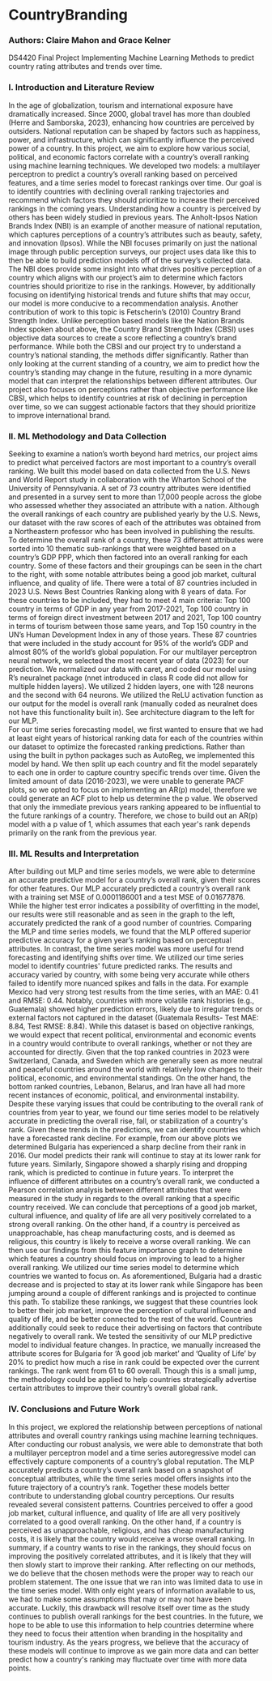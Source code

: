 # CountryBranding
### Authors: Claire Mahon and Grace Kelner
DS4420 Final Project Implementing Machine Learning Methods to predict country rating attributes and trends over time. 

### I. Introduction and Literature Review
  In the age of globalization, tourism and international exposure have dramatically increased. Since 2000, global travel has more than doubled (Herre and Samborska, 2023), enhancing how countries are perceived by outsiders. National reputation can be shaped by factors such as happiness, power, and infrastructure, which can significantly influence the perceived power of a country. In this project, we aim to explore how various social, political, and economic factors correlate with a country’s overall ranking using machine learning techniques. We developed two models: a multilayer perceptron to predict a country’s overall ranking based on perceived features, and a time series model to forecast rankings over time. Our goal is to identify countries with declining overall ranking trajectories and recommend which factors they should prioritize to increase their perceived rankings in the coming years.
  Understanding how a country is perceived by others has been widely studied in previous years.  The Anholt-Ipsos Nation Brands Index (NBI) is an example of another measure of national reputation, which captures perceptions of a country’s attributes such as beauty, safety, and innovation (Ipsos).  While the NBI focuses primarily on just the national image through public perception surveys, our project uses data like this to then be able to build prediction models off of the survey’s collected data.  The NBI does provide some insight into what drives positive perception of a country which aligns with our project’s aim to determine which factors countries should prioritize to rise in the rankings.  However, by additionally focusing on identifying historical trends and future shifts that may occur, our model is more conducive to a recommendation analysis.
  Another contribution of work to this topic is Fetscherin’s (2010) Country Brand Strength Index. Unlike perception based models like the Nation Brands Index spoken about above, the Country Brand Strength Index (CBSI) uses objective data sources to create a score reflecting a country’s brand performance.  While both the CBSI and our project try to understand a country’s national standing, the methods differ significantly. Rather than only looking at the current standing of a country, we aim to predict how the country’s standing may change in the future, resulting in a more dynamic model that can interpret the relationships between different attributes.  Our project also focuses on perceptions rather than objective performance like CBSI, which helps to identify countries at risk of declining in perception over time, so we can suggest actionable factors that they should prioritize to improve international brand. 

### II. ML Methodology and Data Collection
  Seeking to examine a nation’s worth beyond hard metrics, our project aims to predict what perceived factors are most important to a country’s overall ranking.  We built this model based on data collected from the U.S. News and World Report study in collaboration with the Wharton School of the University of Pennsylvania.  A set of 73 country attributes were identified and presented in a survey sent to more than 17,000 people across the globe who assessed whether they associated an attribute with a nation. Although the overall rankings of each country are published yearly by the U.S. News, our dataset with the raw scores of each of the attributes was obtained from a Northeastern professor who has been involved in publishing the results.
  To determine the overall rank of a country, these 73 different attributes were sorted into 10 thematic sub-rankings that were weighted based on a country’s  GDP PPP, which then factored into an overall ranking for each country. Some of these factors and their groupings can be seen in the chart to the right, with some notable attributes being a good job market, cultural influence, and quality of life.
  There were a total of 87 countries included in 2023 U.S. News Best Countries Ranking along with 8 years of data.  For these countries to be included, they had to meet 4 main criteria: Top 100 country in terms of GDP in any year from 2017-2021, Top 100 country in terms of foreign direct investment between 2017 and 2021, Top 100 country in terms of tourism between those same years, and Top 150 country in the UN’s Human Development Index in any of those years.  These 87 countries that were included in the study account for 95% of the world’s GDP and almost 80% of the world’s global population.
  For our multilayer perceptron neural network, we selected the most recent year of data (2023) for our prediction. We normalized our data with caret, and coded our model using R’s neuralnet package (nnet introduced in class R code did not allow for multiple hidden layers). We utilized 2 hidden layers, one with 128 neurons and the second with 64 neurons. We utilized the ReLU activation function as our output for the model is overall rank (manually coded as neuralnet does not have this functionality built in). See architecture diagram to the left for our MLP.  
  For our time series forecasting model, we first wanted to ensure that we had at least eight years of historical ranking data for each of the countries within our dataset to optimize the forecasted ranking predictions.  Rather than using the built in python packages such as AutoReg, we implemented this model by hand.  We then split up each country and fit the model separately to each one in order to capture country specific trends over time.  Given the limited amount of data (2016-2023), we were unable to generate PACF plots, so we opted to focus on implementing an AR(p) model, therefore we could generate an ACF plot to help us determine the p value.  We observed that only the immediate previous years ranking appeared to be influential to the future rankings of a country.  Therefore, we chose to build out an AR(p) model with a p value of 1, which assumes that each year's rank depends primarily on the rank from the previous year.

### III. ML Results and Interpretation
  After building out MLP and time series models, we were able to determine an accurate predictive model for a country’s overall rank, given their scores for other features. Our MLP accurately predicted a country’s overall rank with a training set MSE of 0.0001186001 and a test MSE of 0.01677876. While the higher test error indicates a possibility of overfitting in the model, our results were still reasonable and as seen in the graph to the left, accurately predicted the rank of a good number of countries. Comparing the MLP and time series models, we found that the MLP offered superior predictive accuracy for a given year’s ranking based on perceptual attributes. In contrast, the time series model was more useful for trend forecasting and identifying shifts over time. We utilized our time series model to identify countries' future predicted ranks. The results and accuracy varied by country, with some being very accurate while others failed to identify more nuanced spikes and falls in the data. For example Mexico had very strong test results from the time series, with an MAE: 0.41 and RMSE: 0.44. Notably, countries with more volatile rank histories (e.g., Guatemala) showed higher prediction errors, likely due to irregular trends or external factors not captured in the dataset (Guatemala Results- Test MAE: 8.84, Test RMSE: 8.84). While this dataset is based on objective rankings, we would expect that recent political, environmental and economic events in a country would contribute to overall rankings, whether or not they are accounted for directly. Given that the top ranked countries in 2023 were Switzerland, Canada, and Sweden which are generally seen as more neutral and peaceful countries around the world with relatively low changes to their political, economic, and environmental standings. On the other hand, the bottom ranked countries, Lebanon, Belarus, and Iran have all had more recent instances of economic, political, and environmental instability. Despite these varying issues that could be contributing to the overall rank of countries from year to year, we found our time series model to be relatively accurate in predicting the overall rise, fall, or stabilization of a country's rank. Given these trends in the predictions, we can identify countries which have a forecasted rank decline. For example, from our above plots we determined Bulgaria has experienced a sharp decline from their rank in 2016. Our model predicts their rank will continue to stay at its lower rank for future years. Similarly, Singapore showed a sharply rising and dropping rank, which is predicted to continue in future years. 
  To interpret the influence of different attributes on a country’s overall rank, we conducted a Pearson correlation analysis between different attributes that were measured in the study in regards to the overall ranking that a specific country received. We can conclude that perceptions of a good job market, cultural influence, and quality of life are all very positively correlated to a strong overall ranking. On the other hand, if a country is perceived as unapproachable, has cheap manufacturing costs, and is deemed as religious, this country is likely to receive a worse overall ranking.
  We can then use our findings from this feature importance graph to determine which features a country should focus on improving to lead to a higher overall ranking. We utilized our time series model to determine which countries we wanted to focus on.  As aforementioned, Bulgaria had a drastic decrease and is projected to stay at its lower rank while Singapore has been jumping around a couple of different rankings and is projected to continue this path. To stabilize these rankings, we suggest that these countries look to better their job market, improve the perception of cultural influence and quality of life, and be better connected to the rest of the world. Countries additionally could seek to reduce their advertising on factors that contribute negatively to overall rank. 
  We tested the sensitivity of our MLP predictive model to individual feature changes. In practice, we manually increased the attribute scores for Bulgaria for ‘A good job market’ and ‘Quality of Life’ by 20% to predict how much a rise in rank could be expected over the current rankings. The rank went from 61 to 60 overall. Though this is a small jump, the methodology could be applied to help countries strategically advertise certain attributes to improve their country’s overall global rank. 

### IV. Conclusions and Future Work
  In this project, we explored the relationship between perceptions of national attributes and overall country rankings using machine learning techniques. After conducting our robust analysis, we were able to demonstrate that both a multilayer perceptron model and a time series autoregressive model can effectively capture components of a country’s global reputation. The MLP accurately predicts a country’s overall rank based on a snapshot of conceptual attributes, while the time series model offers insights into the future trajectory of a country’s rank. Together these models better contribute to understanding global country perceptions.
  Our results revealed several consistent patterns. Countries perceived to offer a good job market, cultural influence, and quality of life are all very positively correlated to a good overall ranking.  On the other hand, if a country is perceived as unapproachable, religious, and has cheap manufacturing costs, it is likely that the country would receive a worse overall ranking.  In summary, if a country wants to rise in the rankings, they should focus on improving the positively correlated attributes, and it is likely that they will then slowly start to improve their ranking.
  After reflecting on our methods, we do believe that the chosen methods were the proper way to reach our problem statement.  The one issue that we ran into was limited data to use in the time series model.  With only eight years of information available to us, we had to make some assumptions that may or may not have been accurate.  Luckily, this drawback will resolve itself over time as the study continues to publish overall rankings for the best countries.
  In the future, we hope to be able to use this information to help countries determine where they need to focus their attention when branding in the hospitality and tourism industry.  As the years progress, we believe that the accuracy of these models will continue to improve as we gain more data and can better predict how a country's ranking may fluctuate over time with more data points.


